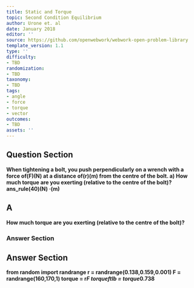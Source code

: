 ```yaml
---
title: Static and Torque
topic: Second Condition Equilibrium
author: Urone et. al
date: January 2018
editor: ''
source: https://github.com/openwebwork/webwork-open-problem-library
template_version: 1.1
type: ''
difficulty:
- TBD
randomization:
- TBD
taxonomy:
- TBD
tags:
- angle
- force
- torque
- vector
outcomes:
- TBD
assets: ''
---
```


## Question Section 

<b>
When tightening a bolt, you push perpendicularly on a wrench with a force of(F)(N) at
a distance of(r)(m) from the centre of the bolt. 
a) How much torque are you exerting (relative to the centre of the bolt)?
ans_rule(40)(N) &middot;(m)

## A
How much torque are you exerting (relative to the centre of the bolt)?
### Answer Section


## Answer Section

from random import randrange
r = randrange(0.138,0.159,0.001)
F = randrange(160,170,1)
torque = r*F
torqueftlb = torque*0.738